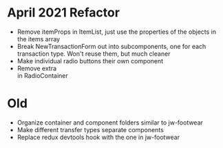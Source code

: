 # April 2021 Refactor
- Remove itemProps in ItemList, just use the properties of the objects in the items array
- Break NewTransactionForm out into subcomponents, one for each transaction type.  Won't reuse them, but much cleaner
- Make individual radio buttons their own component
- Remove extra <div> in RadioContainer

# Old
- Organize container and component folders similar to jw-footwear
- Make different transfer types separate components
- Replace redux devtools hook with the one in jw-footwear
